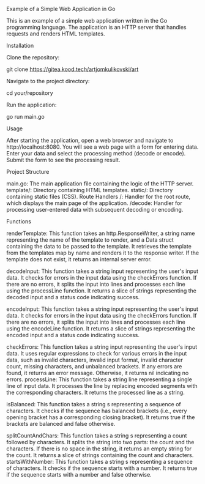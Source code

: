 Example of a Simple Web Application in Go

This is an example of a simple web application written in the Go programming language. The application is an HTTP server that handles requests and renders HTML templates.

Installation

Clone the repository:

git clone https://gitea.kood.tech/artjomkulikovski/art

Navigate to the project directory:

cd your/repository

Run the application:

go run main.go

Usage

After starting the application, open a web browser and navigate to http://localhost:8080.
You will see a web page with a form for entering data.
Enter your data and select the processing method (decode or encode).
Submit the form to see the processing result.

Project Structure

main.go: The main application file containing the logic of the HTTP server.
template/: Directory containing HTML templates.
static/: Directory containing static files (CSS).
Route Handlers
/: Handler for the root route, which displays the main page of the application.
/decode: Handler for processing user-entered data with subsequent decoding or encoding.

Functions

renderTemplate: This function takes an http.ResponseWriter, a string name representing the name of the template to render, and a Data struct containing the data to be passed to the template. It retrieves the template from the templates map by name and renders it to the response writer. If the template does not exist, it returns an internal server error.

decodeInput: This function takes a string input representing the user's input data. It checks for errors in the input data using the checkErrors function. If there are no errors, it splits the input into lines and processes each line using the processLine function. It returns a slice of strings representing the decoded input and a status code indicating success.

encodeInput: This function takes a string input representing the user's input data. It checks for errors in the input data using the checkErrors function. If there are no errors, it splits the input into lines and processes each line using the encodeLine function. It returns a slice of strings representing the encoded input and a status code indicating success.

checkErrors: This function takes a string input representing the user's input data. It uses regular expressions to check for various errors in the input data, such as invalid characters, invalid input format, invalid character count, missing characters, and unbalanced brackets. If any errors are found, it returns an error message. Otherwise, it returns nil indicating no errors.
processLine: This function takes a string line representing a single line of input data. It processes the line by replacing encoded segments with the corresponding characters. It returns the processed line as a string.

isBalanced: This function takes a string s representing a sequence of characters. It checks if the sequence has balanced brackets (i.e., every opening bracket has a corresponding closing bracket). It returns true if the brackets are balanced and false otherwise.

splitCountAndChars: This function takes a string s representing a count followed by characters. It splits the string into two parts: the count and the characters. If there is no space in the string, it returns an empty string for the count. It returns a slice of strings containing the count and characters.
startsWithNumber: This function takes a string s representing a sequence of characters. It checks if the sequence starts with a number. It returns true if the sequence starts with a number and false otherwise.